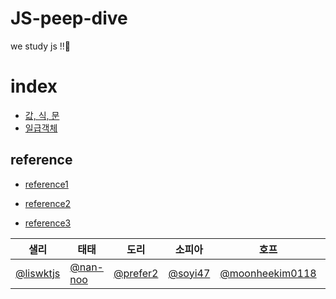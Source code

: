 # JS-peep-dive
we study js !!🐣

# index
- [값, 식, 문](https://github.com/peep-peep-study/JS-peep-dive/wiki/%EA%B0%92,-%EC%8B%9D,-%EB%AC%B8)
- [일급객체](https://github.com/peep-peep-study/JS-peep-dive/wiki/%EC%9D%BC%EA%B8%89%EA%B0%9D%EC%B2%B4)

## reference 
- <a href="https://github.com/ssi02014/Front-Interview">reference1</a> 

- <a href="https://github.com/gyoogle/tech-interview-for-developer">reference2</a>

- <a href="https://github.com/DopplerHQ/awesome-interview-questions">reference3</a>


|샐리|태태|도리|소피아|호프|하리|우연|위니|무비|티거|
|--|--|--|--|--|--|--|--|--|--|
|[@liswktjs](https://github.com/liswktjs)|[@nan-noo](https://github.com/nan-noo)|[@prefer2](https://github.com/prefer2)|[@soyi47](https://github.com/soyi47)|[@moonheekim0118](https://github.com/moonheekim0118)|[@LAH1203](https://github.com/LAH1203)|[@ronci](https://github.com/ronci)|[@winnie_yeji](https://github.com/rladpwl0512)|[@byhhh2](https://github.com/byhhh2)|[@daaaayeah](https://github.com/daaaayeah)
